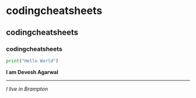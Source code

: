 # codingcheatsheets
## codingcheatsheets
### codingcheatsheets
```python 
print("Hello World")
```
**I am Devesh Agarwal**
<hr>

*I live in Brampton*
